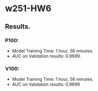 # w251-HW6

## Results. 

### P100:  
- Model Training Time: 1 hour, 56 minutes. 
- AUC on Validation results: 0.9699. 

### V100:   
- Model Training Time: 1 hour, 56 minutes. 
- AUC on Validation results: 0.9699  
